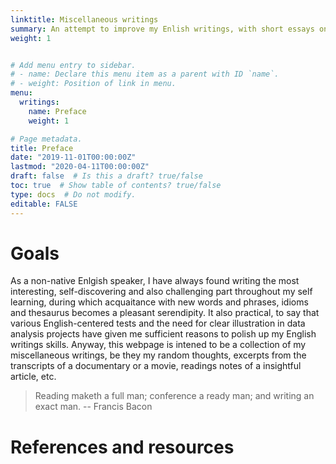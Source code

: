 ```yaml
---
linktitle: Miscellaneous writings
summary: An attempt to improve my Enlish writings, with short essays on various topics. 
weight: 1


# Add menu entry to sidebar.
# - name: Declare this menu item as a parent with ID `name`.
# - weight: Position of link in menu.
menu: 
  writings:
    name: Preface 
    weight: 1

# Page metadata.
title: Preface 
date: "2019-11-01T00:00:00Z"
lastmod: "2020-04-11T00:00:00Z"
draft: false  # Is this a draft? true/false
toc: true  # Show table of contents? true/false
type: docs  # Do not modify.
editable: FALSE
---
```



# Goals  

As a non-native Enlgish speaker, I have always found writing the most interesting, self-discovering and also challenging part throughout my self learning, during which acquaitance with new words and phrases, idioms and thesaurus becomes a pleasant serendipity. It also practical, to say that various English-centered tests and the need for clear illustration in data analysis projects have given me sufficient reasons to polish up my English writings skills. Anyway, this webpage is intened to be a collection of my miscellaneous writings, be they my random thoughts, excerpts from the transcripts of a documentary or a movie, readings notes of a insightful article, etc. 

> Reading maketh a full man; conference a ready man; and writing an exact man.
> -- Francis Bacon

# References and resources 

